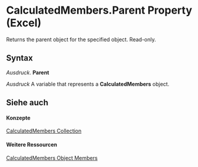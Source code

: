 
# CalculatedMembers.Parent Property (Excel)

Returns the parent object for the specified object. Read-only.


## Syntax

 _Ausdruck_. **Parent**

 _Ausdruck_ A variable that represents a **CalculatedMembers** object.


## Siehe auch


#### Konzepte


[CalculatedMembers Collection](3c664ac6-e2f8-f631-006d-6a16c380641e.md)
#### Weitere Ressourcen


[CalculatedMembers Object Members](http://msdn.microsoft.com/library/e16137ed-ca60-0ed9-eb7e-b4ab33d1afcb%28Office.15%29.aspx)
